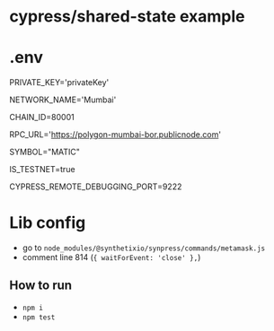 # cypress/shared-state example

# .env
PRIVATE_KEY='privateKey'

NETWORK_NAME='Mumbai'

CHAIN_ID=80001

RPC_URL='https://polygon-mumbai-bor.publicnode.com'	

SYMBOL="MATIC"

IS_TESTNET=true

CYPRESS_REMOTE_DEBUGGING_PORT=9222

# Lib config
- go to `node_modules/@synthetixio/synpress/commands/metamask.js`
- comment line 814 (`{ waitForEvent: 'close' },`)

## How to run

- `npm i`
- `npm test`
